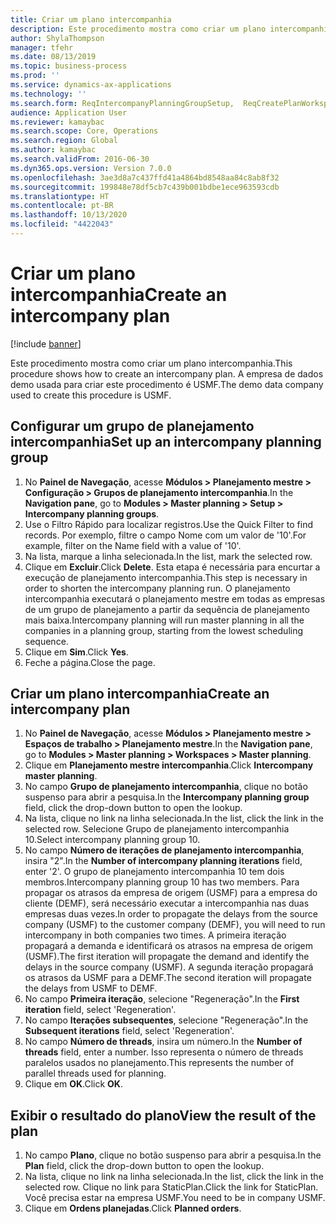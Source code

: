```yaml
---
title: Criar um plano intercompanhia
description: Este procedimento mostra como criar um plano intercompanhia.
author: ShylaThompson
manager: tfehr
ms.date: 08/13/2019
ms.topic: business-process
ms.prod: ''
ms.service: dynamics-ax-applications
ms.technology: ''
ms.search.form: ReqIntercompanyPlanningGroupSetup,  ReqCreatePlanWorkspace
audience: Application User
ms.reviewer: kamaybac
ms.search.scope: Core, Operations
ms.search.region: Global
ms.author: kamaybac
ms.search.validFrom: 2016-06-30
ms.dyn365.ops.version: Version 7.0.0
ms.openlocfilehash: 3ae3d8a7c437ffd41a4864bd8548aa84c8ab8f32
ms.sourcegitcommit: 199848e78df5cb7c439b001bdbe1ece963593cdb
ms.translationtype: HT
ms.contentlocale: pt-BR
ms.lasthandoff: 10/13/2020
ms.locfileid: "4422043"
---
```

# <a name="create-an-intercompany-plan"></a><span data-ttu-id="bacf0-103">Criar um plano intercompanhia</span><span class="sxs-lookup"><span data-stu-id="bacf0-103">Create an intercompany plan</span></span>

[!include [banner](../../includes/banner.md)]

<span data-ttu-id="bacf0-104">Este procedimento mostra como criar um plano intercompanhia.</span><span class="sxs-lookup"><span data-stu-id="bacf0-104">This procedure shows how to create an intercompany plan.</span></span> <span data-ttu-id="bacf0-105">A empresa de dados demo usada para criar este procedimento é USMF.</span><span class="sxs-lookup"><span data-stu-id="bacf0-105">The demo data company used to create this procedure is USMF.</span></span>


## <a name="set-up-an-intercompany-planning-group"></a><span data-ttu-id="bacf0-106">Configurar um grupo de planejamento intercompanhia</span><span class="sxs-lookup"><span data-stu-id="bacf0-106">Set up an intercompany planning group</span></span> 
1. <span data-ttu-id="bacf0-107">No **Painel de Navegação**, acesse **Módulos > Planejamento mestre > Configuração > Grupos de planejamento intercompanhia**.</span><span class="sxs-lookup"><span data-stu-id="bacf0-107">In the **Navigation pane**, go to **Modules > Master planning > Setup > Intercompany planning groups**.</span></span> 
2. <span data-ttu-id="bacf0-108">Use o Filtro Rápido para localizar registros.</span><span class="sxs-lookup"><span data-stu-id="bacf0-108">Use the Quick Filter to find records.</span></span> <span data-ttu-id="bacf0-109">Por exemplo, filtre o campo Nome com um valor de '10'.</span><span class="sxs-lookup"><span data-stu-id="bacf0-109">For example, filter on the Name field with a value of '10'.</span></span>
3. <span data-ttu-id="bacf0-110">Na lista, marque a linha selecionada.</span><span class="sxs-lookup"><span data-stu-id="bacf0-110">In the list, mark the selected row.</span></span>
4. <span data-ttu-id="bacf0-111">Clique em **Excluir**.</span><span class="sxs-lookup"><span data-stu-id="bacf0-111">Click **Delete**.</span></span> <span data-ttu-id="bacf0-112">Esta etapa é necessária para encurtar a execução de planejamento intercompanhia.</span><span class="sxs-lookup"><span data-stu-id="bacf0-112">This step is necessary in order to shorten the intercompany planning run.</span></span>   <span data-ttu-id="bacf0-113">O planejamento intercompanhia executará o planejamento mestre em todas as empresas de um grupo de planejamento a partir da sequência de planejamento mais baixa.</span><span class="sxs-lookup"><span data-stu-id="bacf0-113">Intercompany planning will run master planning in all the companies in a planning group, starting from the lowest scheduling sequence.</span></span>  
5. <span data-ttu-id="bacf0-114">Clique em **Sim**.</span><span class="sxs-lookup"><span data-stu-id="bacf0-114">Click **Yes**.</span></span>
6. <span data-ttu-id="bacf0-115">Feche a página.</span><span class="sxs-lookup"><span data-stu-id="bacf0-115">Close the page.</span></span>

## <a name="create-an-intercompany-plan"></a><span data-ttu-id="bacf0-116">Criar um plano intercompanhia</span><span class="sxs-lookup"><span data-stu-id="bacf0-116">Create an intercompany plan</span></span>
1. <span data-ttu-id="bacf0-117">No **Painel de Navegação**, acesse **Módulos > Planejamento mestre > Espaços de trabalho > Planejamento mestre**.</span><span class="sxs-lookup"><span data-stu-id="bacf0-117">In the **Navigation pane**, go to **Modules > Master planning > Workspaces > Master planning**.</span></span>
2. <span data-ttu-id="bacf0-118">Clique em **Planejamento mestre intercompanhia**.</span><span class="sxs-lookup"><span data-stu-id="bacf0-118">Click **Intercompany master planning**.</span></span>  
3. <span data-ttu-id="bacf0-119">No campo **Grupo de planejamento intercompanhia**, clique no botão suspenso para abrir a pesquisa.</span><span class="sxs-lookup"><span data-stu-id="bacf0-119">In the **Intercompany planning group** field, click the drop-down button to open the lookup.</span></span>
4. <span data-ttu-id="bacf0-120">Na lista, clique no link na linha selecionada.</span><span class="sxs-lookup"><span data-stu-id="bacf0-120">In the list, click the link in the selected row.</span></span> <span data-ttu-id="bacf0-121">Selecione Grupo de planejamento intercompanhia 10.</span><span class="sxs-lookup"><span data-stu-id="bacf0-121">Select intercompany planning group 10.</span></span>  
5. <span data-ttu-id="bacf0-122">No campo **Número de iterações de planejamento intercompanhia**, insira "2".</span><span class="sxs-lookup"><span data-stu-id="bacf0-122">In the **Number of intercompany planning iterations** field, enter '2'.</span></span> <span data-ttu-id="bacf0-123">O grupo de planejamento intercompanhia 10 tem dois membros.</span><span class="sxs-lookup"><span data-stu-id="bacf0-123">Intercompany planning group 10 has two members.</span></span> <span data-ttu-id="bacf0-124">Para propagar os atrasos da empresa de origem (USMF) para a empresa do cliente (DEMF), será necessário executar a intercompanhia nas duas empresas duas vezes.</span><span class="sxs-lookup"><span data-stu-id="bacf0-124">In order to propagate the delays from the source company (USMF) to the customer company (DEMF), you will need to run intercompany in both companies two times.</span></span> <span data-ttu-id="bacf0-125">A primeira iteração propagará a demanda e identificará os atrasos na empresa de origem (USMF).</span><span class="sxs-lookup"><span data-stu-id="bacf0-125">The first iteration will propagate the demand and identify the delays in the source company (USMF).</span></span> <span data-ttu-id="bacf0-126">A segunda iteração propagará os atrasos da USMF para a DEMF.</span><span class="sxs-lookup"><span data-stu-id="bacf0-126">The second iteration will propagate the delays from USMF to DEMF.</span></span>  
6. <span data-ttu-id="bacf0-127">No campo **Primeira iteração**, selecione "Regeneração".</span><span class="sxs-lookup"><span data-stu-id="bacf0-127">In the **First iteration** field, select 'Regeneration'.</span></span>
7. <span data-ttu-id="bacf0-128">No campo **Iterações subsequentes**, selecione "Regeneração".</span><span class="sxs-lookup"><span data-stu-id="bacf0-128">In the **Subsequent iterations** field, select 'Regeneration'.</span></span>
8. <span data-ttu-id="bacf0-129">No campo **Número de threads**, insira um número.</span><span class="sxs-lookup"><span data-stu-id="bacf0-129">In the **Number of threads** field, enter a number.</span></span> <span data-ttu-id="bacf0-130">Isso representa o número de threads paralelos usados no planejamento.</span><span class="sxs-lookup"><span data-stu-id="bacf0-130">This represents the number of parallel threads used for planning.</span></span>  
9. <span data-ttu-id="bacf0-131">Clique em **OK**.</span><span class="sxs-lookup"><span data-stu-id="bacf0-131">Click **OK**.</span></span>

## <a name="view-the-result-of-the-plan"></a><span data-ttu-id="bacf0-132">Exibir o resultado do plano</span><span class="sxs-lookup"><span data-stu-id="bacf0-132">View the result of the plan</span></span>
1. <span data-ttu-id="bacf0-133">No campo **Plano**, clique no botão suspenso para abrir a pesquisa.</span><span class="sxs-lookup"><span data-stu-id="bacf0-133">In the **Plan** field, click the drop-down button to open the lookup.</span></span>
2. <span data-ttu-id="bacf0-134">Na lista, clique no link na linha selecionada.</span><span class="sxs-lookup"><span data-stu-id="bacf0-134">In the list, click the link in the selected row.</span></span> <span data-ttu-id="bacf0-135">Clique no link para StaticPlan.</span><span class="sxs-lookup"><span data-stu-id="bacf0-135">Click the link for StaticPlan.</span></span> <span data-ttu-id="bacf0-136">Você precisa estar na empresa USMF.</span><span class="sxs-lookup"><span data-stu-id="bacf0-136">You need to be in company USMF.</span></span>  
3. <span data-ttu-id="bacf0-137">Clique em **Ordens planejadas**.</span><span class="sxs-lookup"><span data-stu-id="bacf0-137">Click **Planned orders**.</span></span>

